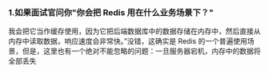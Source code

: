 ### 1.如果面试官问你"你会把 Redis 用在什么业务场景下？"
我会把它当作缓存使用，因为它把后端数据库中的数据存储在内存中，然后直接从内存中读取数据，响应速度会非常快。”没错，这确实是 Redis 的一个普遍使用场景，但是，这里也有一个绝对不能忽略的问题：一旦服务器宕机，内存中的数据将全部丢失